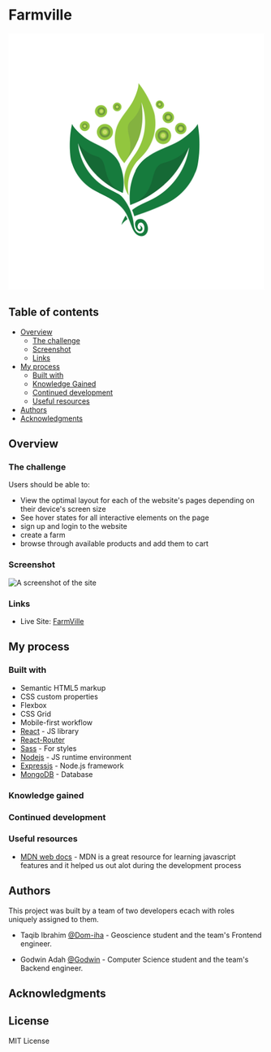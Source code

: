 # Farmville

![A leaf](./client/public/logo.png)

## Table of contents

- [Overview](#overview)
  - [The challenge](#the-challenge)
  - [Screenshot](#screenshot)
  - [Links](#links)
- [My process](#my-process)
  - [Built with](#built-with)
  - [Knowledge Gained](#knowledge-gained)
  - [Continued development](#continued-development)
  - [Useful resources](#useful-resources)
- [Authors](#authors)
- [Acknowledgments](#acknowledgments)

## Overview

### The challenge

Users should be able to:

- View the optimal layout for each of the website's pages depending on their device's screen size
- See hover states for all interactive elements on the page
- sign up and login to the website
- create a farm
- browse through available products and add them to cart

### Screenshot

![A screenshot of the site ](./screenshot.jpg)

### Links

- Live Site: [FarmVille](https://farmville-red.vercel.app)

## My process

### Built with

- Semantic HTML5 markup
- CSS custom properties
- Flexbox
- CSS Grid
- Mobile-first workflow
- [React](https://reactjs.org/) - JS library
- [React-Router](https://reactrouter.com/)
- [Sass](https://sass-lang.com/) - For styles
- [Nodejs](https://nodejs.org/) - JS runtime environment
- [Expressjs](https://expressjs.com/) - Node.js framework
- [MongoDB](https://www.mongodb.com/docs/) - Database

### Knowledge gained

### Continued development

### Useful resources

- [MDN web docs](https://developer.mozilla.org/) - MDN is a great resource for learning javascript features and it helped us out alot during the development process

## Authors

This project was built by a team of two developers ecach with roles uniquely assigned to them.

- Taqib Ibrahim [@Dom-iha](https://github.com/Dom-iha) - Geoscience student and the team's Frontend engineer.

- Godwin Adah [@Godwin](https://github.com/AdahGodwin)  - Computer Science student and the team's Backend engineer.

## Acknowledgments

## License

MIT License
